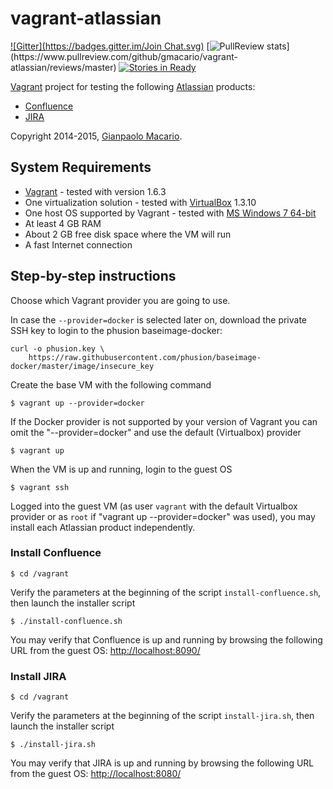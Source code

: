 vagrant-atlassian
=================

[![Gitter](https://badges.gitter.im/Join Chat.svg)](https://gitter.im/gmacario/vagrant-atlassian?utm_source=badge&utm_medium=badge&utm_campaign=pr-badge&utm_content=badge)
[![PullReview stats](https://www.pullreview.com/github/gmacario/vagrant-atlassian/badges/master.svg?)](https://www.pullreview.com/github/gmacario/vagrant-atlassian/reviews/master)
[![Stories in Ready](https://badge.waffle.io/gmacario/vagrant-atlassian.png?label=ready&title=Ready)](https://waffle.io/gmacario/vagrant-atlassian)

[Vagrant](http://www.vagrantup.com/) project for testing the following [Atlassian](https://www.atlassian.com/) products:
* [Confluence](https://www.atlassian.com/software/confluence)
* [JIRA](https://www.atlassian.com/get-jira)

Copyright 2014-2015, [Gianpaolo Macario](http://gmacario.github.io/).

System Requirements
-------------------

* [Vagrant](http://www.vagrantup.com/) - tested with version 1.6.3
* One virtualization solution - tested with [VirtualBox](https://www.virtualbox.org/) 1.3.10
* One host OS supported by Vagrant - tested with [MS Windows 7 64-bit](http://windows.microsoft.com/)
* At least 4 GB RAM
* About 2 GB free disk space where the VM will run
* A fast Internet connection

Step-by-step instructions
-------------------------

Choose which Vagrant provider you are going to use.

In case the `--provider=docker` is selected later on, download the private SSH key to login to the phusion baseimage-docker:

```
curl -o phusion.key \
    https://raw.githubusercontent.com/phusion/baseimage-docker/master/image/insecure_key
```

Create the base VM with the following command

    $ vagrant up --provider=docker

If the Docker provider is not supported by your version of Vagrant you can omit the "--provider=docker" and use the default (Virtualbox) provider

    $ vagrant up

When the VM is up and running, login to the guest OS

    $ vagrant ssh

Logged into the guest VM (as user `vagrant` with the default Virtualbox provider or as `root` if "vagrant up --provider=docker" was used), you may install each Atlassian product independently.

### Install Confluence

    $ cd /vagrant

Verify the parameters at the beginning of the script `install-confluence.sh`, then launch the installer script

    $ ./install-confluence.sh

You may verify that Confluence is up and running by browsing the following URL from the guest OS:
[http://localhost:8090/](http://localhost:8090/)

### Install JIRA

    $ cd /vagrant

Verify the parameters at the beginning of the script `install-jira.sh`, then launch the installer script

    $ ./install-jira.sh

You may verify that JIRA is up and running by browsing the following URL from the guest OS:
[http://localhost:8080/](http://localhost:8080/)

<!-- EOF -->
